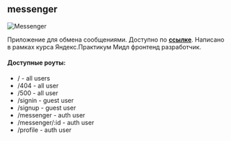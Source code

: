 ## messenger

![Messenger](https://i.ibb.co/Sf8QBCk/messenger-gallery.png)

Приложение для обмена сообщениями. Доступно по **[ссылке](https://mf-messenger.herokuapp.com/)**. Написано в рамках курса Яндекс.Практикум Мидл фронтенд разработчик.

#### Доступные роуты:

- / - all users
- /404 - all user
- /500 - all user
- /signin - guest user
- /signup - guest user
- /messenger - auth user
- /messenger/:id - auth user
- /profile - auth user

